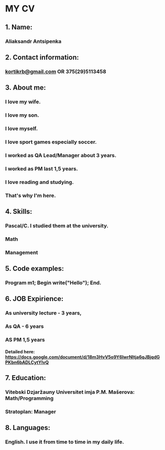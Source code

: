 # MY CV 
## 1. Name: 
### Aliaksandr Antsipenka
## 2. Contact information:
### kortikrb@gmail.com OR 375(29)5113458
## 3. About me:
### I love my wife.
### I love my son.
### I love myself.
### I love sport games especially soccer.
### I worked as QA Lead/Manager about 3 years.
### I worked as PM last 1,5 years.
### I love reading and studying. 
### That's why I'm here.
## 4. Skills:
### Pascal/C. I studied them at the university. 
### Math
### Management
## 5. Code examples: 
### Program m1; Begin write("Hello"); End.
## 6. JOB Expirience:
### As university lecture - 3 years,
### As QA - 6 years 
### AS PM 1,5 years 
#### Detailed here: https://docs.google.com/document/d/18m3HvV5o9Y6lwrNItja6qJBjqdGPKbn6bADLCytYlvQ  
## 7. Education:
### Vitebski Dzjaržauny Universitet imja P.M. Mašerova: Math/Programming
### Stratoplan: Manager 
## 8. Languages:
### English. I use it from time to time in my daily life. 